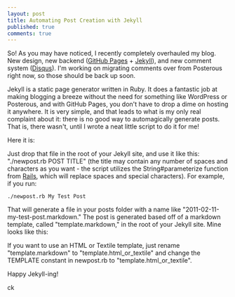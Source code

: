 ```yaml
--- 
layout: post
title: Automating Post Creation with Jekyll
published: true
comments: true
---
```

So! As you may have noticed, I recently completely overhauled my blog.
New design, new backend ([GitHub Pages](http://pages.github.com/) + 
[Jekyll](https://github.com/mojombo/jekyll)), and new comment system
([Disqus](http://www.disqus.com/)). I'm working on migrating comments
over from Posterous right now, so those should be back up soon.

Jekyll is a static page generator written in Ruby. It does a fantastic
job at making blogging a breeze without the need for something like
WordPress or Posterous, and with GitHub Pages, you don't have to drop a
dime on hosting it anywhere. It is very simple, and that leads to what
is my only real complaint about it: there is no good way to
automagically generate posts. That is, there wasn't, until I wrote a
neat little script to do it for me!

<!-- more -->

Here it is:

<script src="https://gist.github.com/823013.js?file=newpost.rb">
</script>

Just drop that file in the root of your Jekyll site, and use it like this:
"./newpost.rb POST TITLE" (the title may contain
any number of spaces and characters as you want - the script utilizes
the String#parameterize function from
[Rails](https://github.com/rails/rails), which will replace spaces and
special characters). For example, if you run:

    ./newpost.rb My Test Post

That will generate a file in your posts folder with a name like
"2011-02-11-my-test-post.markdown." The post is generated based off of a
markdown template, called "template.markdown," in the root of your
Jekyll site. Mine looks like this:

<script src="https://gist.github.com/823013.js?file=template.markdown">
</script>

If you want to use an HTML or Textile template, just rename
"template.markdown" to "template.html\_or\_textile" and change the
TEMPLATE constant in newpost.rb to "template.html\_or\_textile".

Happy Jekyll-ing!

ck
